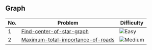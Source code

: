 ## Graph

| No.  | Problem                                           | Difficulty |
|----|---------------------------------------------------|------------|
| 1  | [Find-center-of-star-graph](https://leetcode.com/problems/find-center-of-star-graph/)              | ![Easy](https://img.shields.io/badge/-Easy-brightgreen) |
| 2  | [Maximum-total-importance-of-roads](https://leetcode.com/problems/maximum-total-importance-of-roads)     | ![Medium](https://img.shields.io/badge/-Medium-yellow) |
